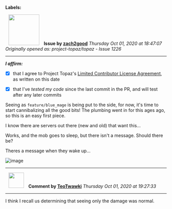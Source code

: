 **Labels:**



<a href="https://github.com/zach2good"><img src="https://avatars3.githubusercontent.com/u/1389729?v=4" width="96" height="96" hspace="10"></img></a> **Issue by [zach2good](https://github.com/zach2good)**
_Thursday Oct 01, 2020 at 18:47:07_
_Originally opened as: project-topaz/topaz - Issue 1226_

----

<!-- place 'x' mark between square [] brackets to affirm: -->
**_I affirm:_**
- [x] that I agree to Project Topaz's [Limited Contributor License Agreement](http://project-topaz.com/blob/release/CONTRIBUTOR_AGREEMENT.md), as written on this date
- [x] that I've _tested my code_ since the last commit in the PR, and will test after any later commits

Seeing as `feature/blue_mage` is being put to the side, for now, it's time to start cannibalizing all the good bits! The plumbing went in for this ages ago, so this is an easy first piece. 

I know there are servers out there (new and old) that want this...

Works, and the mob goes to sleep, but there isn't a message. Should there be?
Theres a message when they wake up...
![image](https://user-images.githubusercontent.com/1389729/94853216-be734280-0433-11eb-9e9e-84cd75445a68.png)



----
<a href="https://github.com/TeoTwawki"><img src="https://avatars0.githubusercontent.com/u/6871475?v=4" width="48" height="48" hspace="10"></img></a> **Comment by [TeoTwawki](https://github.com/TeoTwawki)**
_Thursday Oct 01, 2020 at 19:27:33_

----

I think I recall us determining that seeing only the damage was normal.
